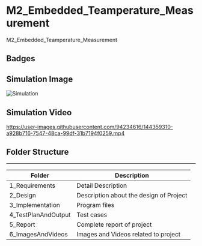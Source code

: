 # M2_Embedded_Teamperature_Measurement
M2_Embedded_Teamperature_Measurement

## Badges




## Simulation Image
![Simulation](https://user-images.githubusercontent.com/94234616/144359673-ac9ee637-99bc-4cb2-a531-7e82856b442e.png)



## Simulation Video
https://user-images.githubusercontent.com/94234616/144359310-a928b716-7547-48ca-99df-31b7194f0259.mp4

## Folder Structure

---

| Folder            | Description                                  |
| ----------------- | -------------------------------------------- |
| 1_Requirements    | Detail Description                           |
| 2_Design          | Description about the design of Project      |
| 3_Implementation  | Program files                                |
|4_TestPlanAndOutput| Test cases                                   |
| 5_Report          | Complete report of project                   |
| 6_ImagesAndVideos | Images and Videos related to project         |
